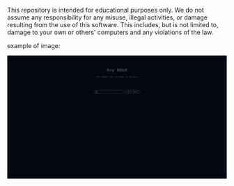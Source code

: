 This repository is intended for educational purposes only. We do not assume any responsibility for any misuse, illegal activities, or damage resulting from the use of this software. 
This includes, but is not limited to, damage to your own or others' computers and any violations of the law.




example of image:


![image failed to load :(](image.png)
